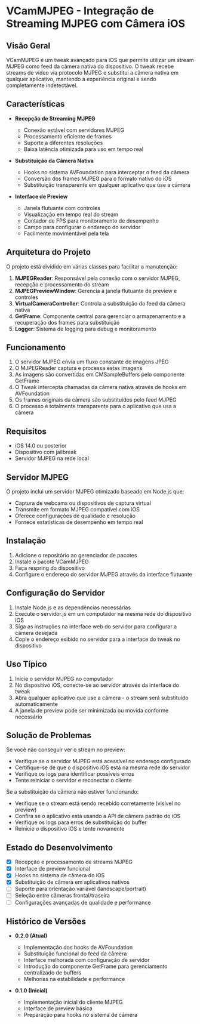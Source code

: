 # VCamMJPEG - Integração de Streaming MJPEG com Câmera iOS

## Visão Geral
VCamMJPEG é um tweak avançado para iOS que permite utilizar um stream MJPEG como feed da câmera nativa do dispositivo. O tweak recebe streams de vídeo via protocolo MJPEG e substitui a câmera nativa em qualquer aplicativo, mantendo a experiência original e sendo completamente indetectável.

## Características
- **Recepção de Streaming MJPEG**
  - Conexão estável com servidores MJPEG
  - Processamento eficiente de frames
  - Suporte a diferentes resoluções
  - Baixa latência otimizada para uso em tempo real

- **Substituição da Câmera Nativa**
  - Hooks no sistema AVFoundation para interceptar o feed da câmera
  - Conversão dos frames MJPEG para o formato nativo do iOS
  - Substituição transparente em qualquer aplicativo que use a câmera

- **Interface de Preview**
  - Janela flutuante com controles
  - Visualização em tempo real do stream
  - Contador de FPS para monitoramento de desempenho
  - Campo para configurar o endereço do servidor
  - Facilmente movimentável pela tela

## Arquitetura do Projeto
O projeto está dividido em várias classes para facilitar a manutenção:

1. **MJPEGReader**: Responsável pela conexão com o servidor MJPEG, recepção e processamento do stream
2. **MJPEGPreviewWindow**: Gerencia a janela flutuante de preview e controles
3. **VirtualCameraController**: Controla a substituição do feed da câmera nativa
4. **GetFrame**: Componente central para gerenciar o armazenamento e a recuperação dos frames para substituição
5. **Logger**: Sistema de logging para debug e monitoramento

## Funcionamento
1. O servidor MJPEG envia um fluxo constante de imagens JPEG
2. O MJPEGReader captura e processa estas imagens
3. As imagens são convertidas em CMSampleBuffers pelo componente GetFrame
4. O Tweak intercepta chamadas da câmera nativa através de hooks em AVFoundation
5. Os frames originais da câmera são substituídos pelo feed MJPEG
6. O processo é totalmente transparente para o aplicativo que usa a câmera

## Requisitos
- iOS 14.0 ou posterior
- Dispositivo com jailbreak
- Servidor MJPEG na rede local

## Servidor MJPEG
O projeto inclui um servidor MJPEG otimizado baseado em Node.js que:
- Captura de webcams ou dispositivos de captura virtual
- Transmite em formato MJPEG compatível com iOS
- Oferece configurações de qualidade e resolução
- Fornece estatísticas de desempenho em tempo real

## Instalação
1. Adicione o repositório ao gerenciador de pacotes
2. Instale o pacote VCamMJPEG
3. Faça respring do dispositivo
4. Configure o endereço do servidor MJPEG através da interface flutuante

## Configuração do Servidor
1. Instale Node.js e as dependências necessárias
2. Execute o servidor.js em um computador na mesma rede do dispositivo iOS
3. Siga as instruções na interface web do servidor para configurar a câmera desejada
4. Copie o endereço exibido no servidor para a interface do tweak no dispositivo

## Uso Típico
1. Inicie o servidor MJPEG no computador
2. No dispositivo iOS, conecte-se ao servidor através da interface do tweak
3. Abra qualquer aplicativo que use a câmera - o stream será substituído automaticamente
4. A janela de preview pode ser minimizada ou movida conforme necessário

## Solução de Problemas
Se você não conseguir ver o stream no preview:
- Verifique se o servidor MJPEG está acessível no endereço configurado
- Certifique-se de que o dispositivo iOS está na mesma rede do servidor
- Verifique os logs para identificar possíveis erros
- Tente reiniciar o servidor e reconectar o cliente

Se a substituição da câmera não estiver funcionando:
- Verifique se o stream está sendo recebido corretamente (visível no preview)
- Confira se o aplicativo está usando a API de câmera padrão do iOS
- Verifique os logs para erros de substituição do buffer
- Reinicie o dispositivo iOS e tente novamente

## Estado do Desenvolvimento
- [x] Recepção e processamento de streams MJPEG
- [x] Interface de preview funcional
- [x] Hooks no sistema de câmera do iOS
- [x] Substituição de câmera em aplicativos nativos
- [ ] Suporte para orientação variável (landscape/portrait)
- [ ] Seleção entre câmeras frontal/traseira
- [ ] Configurações avançadas de qualidade e performance

## Histórico de Versões
- **0.2.0 (Atual)**
  - Implementação dos hooks de AVFoundation
  - Substituição funcional do feed da câmera
  - Interface melhorada com configuração de servidor
  - Introdução do componente GetFrame para gerenciamento centralizado de buffers
  - Melhorias na estabilidade e performance

- **0.1.0 (Inicial)**
  - Implementação inicial do cliente MJPEG
  - Interface de preview básica
  - Preparação para hooks no sistema de câmera
